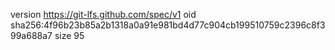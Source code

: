 version https://git-lfs.github.com/spec/v1
oid sha256:4f96b23b85a2b1318a0a91e981bd4d77c904cb199510759c2396c8f399a688a7
size 95
